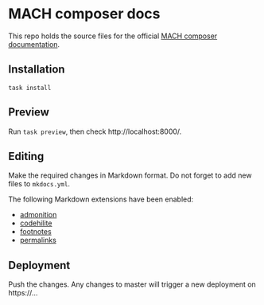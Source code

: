 # MACH composer docs

This repo holds the source files for the official [MACH composer documentation](https://...).

## Installation

`task install`

## Preview

Run `task preview`, then check http://localhost:8000/.

## Editing

Make the required changes in Markdown format. Do not forget to add new files to `mkdocs.yml`.

The following Markdown extensions have been enabled:

- [admonition](https://squidfunk.github.io/mkdocs-material/extensions/admonition/)
- [codehilite](https://squidfunk.github.io/mkdocs-material/extensions/codehilite/)
- [footnotes](https://squidfunk.github.io/mkdocs-material/extensions/footnotes/)
- [permalinks](https://squidfunk.github.io/mkdocs-material/extensions/permalinks/)

## Deployment

Push the changes. Any changes to master will trigger a new deployment on https://...
